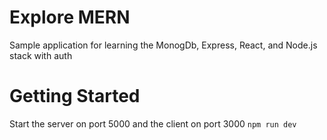 # Explore MERN

Sample application for learning the MonogDb, Express, React, and Node.js stack with auth

# Getting Started
Start the server on port 5000 and the client on port 3000 ```npm run dev```